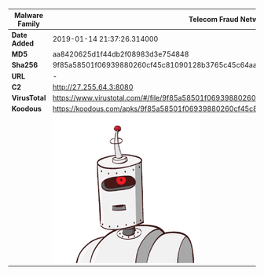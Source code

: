 | Malware Family | Telecom Fraud Network for South Koreans                      |
| -------------- | ------------------------------------------------------------ |
| **Date Added** | 2019-01-14 21:37:26.314000                                                   |
| **MD5**        | aa8420625d1f44db2f08983d3e754848                             |
| **Sha256**     | 9f85a58501f06939880260cf45c81090128b3765c45c64aa715f999b80315b43 |
| **URL**        | -                                                            |
| **C2**         | http://27.255.64.3:8080 |
| **VirusTotal** | https://www.virustotal.com/#/file/9f85a58501f06939880260cf45c81090128b3765c45c64aa715f999b80315b43/detection |
| **Koodous**    | https://koodous.com/apks/9f85a58501f06939880260cf45c81090128b3765c45c64aa715f999b80315b43 |
|                | ![](../assets/9f85a58501f06939880260cf45c81090128b3765c45c64aa715f999b80315b43.png) |